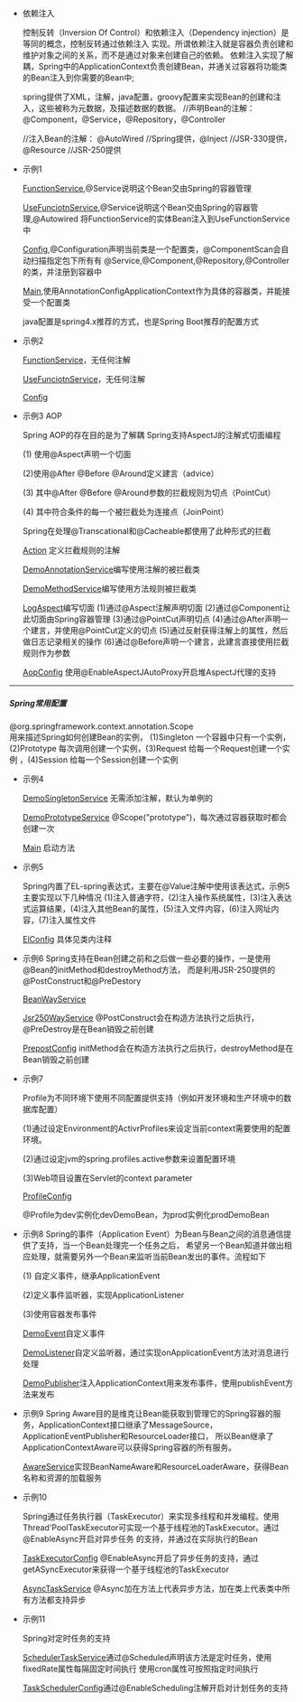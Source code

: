 - 依赖注入

    控制反转（Inversion Of Control）和依赖注入（Dependency injection）是等同的概念，控制反转通过依赖注入
    实现。所谓依赖注入就是容器负责创建和维护对象之间的关系，而不是通过对象来创建自己的依赖。
    依赖注入实现了解耦，Spring中的ApplicationContext负责创建Bean，并通关过容器将功能类的Bean注入到你需要的Bean中;    
    
    spring提供了XML，注解，java配置，groovy配置来实现Bean的创建和注入，这些被称为元数据，及描述数据的数据。
    //声明Bean的注解： @Component，@Service，@Repository，@Controller
    
    //注入Bean的注解： @AutoWired  //Spring提供，@Inject     //JSR-330提供，@Resource   //JSR-250提供


- 示例1

    [FunctionService](src/main/java/example1/FunctionService.java),@Service说明这个Bean交由Spring的容器管理
    
    [UseFunciotnService](src/main/java/example1/UseFunciotnService.java),@Service说明这个Bean交由Spring的容器管理,@Autowired
    将FunctionService的实体Bean注入到UseFunctionService中
    
    [Config](src/main/java/example1/Config.java),@Configuration声明当前类是一个配置类，@ComponentScan会自动扫描指定包下所有有
    @Service,@Component,@Repository,@Controller的类，并注册到容器中
    
    [Main](src/main/java/example1/Main.java),使用AnnotationConfigApplicationContext作为具体的容器类，并能接受一个配置类
    
    java配置是spring4.x推荐的方式，也是Spring Boot推荐的配置方式

 - 示例2

    [FunctionService](src/main/java/example2/FunctionService.java)，无任何注解
    
    [UseFunciotnService](src/main/java/example2/UseFunctionService.java)，无任何注解
    
    [Config](src/main/java/example2/JavaConfig.java)


  - 示例3 AOP
  
    Spring AOP的存在目的是为了解耦
    Spring支持AspectJ的注解式切面编程
    
    (1) 使用@Aspect声明一个切面
    
    (2)使用@After @Before @Around定义建言（advice）
    
    (3) 其中@After @Before @Around参数的拦截规则为切点（PointCut）
    
    (4) 其中符合条件的每一个被拦截处为连接点（JoinPoint）
    
    Spring在处理@Transcational和@Cacheable都使用了此种形式的拦截
    
    [Action](src/main/java/example3/Action.java) 定义拦截规则的注解
    
    [DemoAnnotationService](src/main/java/example3/DemoAnnotationService.java)编写使用注解的被拦截类
    
    [DemoMethodService](src/main/java/example3/DemoMethodService.java)编写使用方法规则被拦截类
    
    [LogAspect](src/main/java/example3/LogAspect.java)编写切面
    (1)通过@Aspect注解声明切面
    (2)通过@Component让此切面由Spring容器管理
    (3)通过@PointCut声明切点
    (4)通过@After声明一个建言，并使用@PointCut定义的切点
    (5)通过反射获得注解上的属性，然后做日志记录相关的操作
    (6)通过@Before声明一个建言，此建言直接使用拦截规则作为参数
    
    [AopConfig](src/main/java/example3/AopConfig.java) 使用@EnableAspectJAutoProxy开启堆AspectJ代理的支持
    
    
 -----
 ##### Spring常用配置
 @org.springframework.context.annotation.Scope  
 用来描述Spring如何创建Bean的实例，
  (1)Singleton 一个容器中只有一个实例，(2)Prototype 每次调用创建一个实例，(3)Request 给每一个Request创建一个实例 ，(4)Session 给每一个Session创建一个实例
  - 示例4
  
      [DemoSingletonService](src/main/java/example4/DemoSingletonService.java)
        无需添加注解，默认为单例的
        
      [DemoPrototypeService](src/main/java/example4/DemoPrototypeService.java)
      @Scope("prototype")，每次通过容器获取时都会创建一次
      
      [Main](src/main/java/example4/Main.java) 启动方法
  
- 示例5

    Spring内置了EL-spring表达式，主要在@Value注解中使用该表达式，示例5主要实现以下几种情况
    (1)注入普通字符，(2)注入操作系统属性，(3)注入表达式运算结果，(4)注入其他Bean的属性，(5)注入文件内容，(6)注入网址内容，(7)注入属性文件
    
    [ElConfig](src/main/java/example5/ElConfig.java) 具体见类内注释
    
- 示例6
    Spring支持在Bean创建之前和之后做一些必要的操作，一是使用@Bean的initMethod和destroyMethod方法，
    而是利用JSR-250提供的@PostConstruct和@PreDestory
    
    [BeanWayService](src/main/java/example6/BeanWayService.java)
    
    [Jsr250WayService](src/main/java/example6/Jsr250WayService.java)
    @PostConstruct会在构造方法执行之后执行，@PreDestroy是在Bean销毁之前创建
    
    [PrepostConfig](src/main/java/example6/PrepostConfig.java)
    initMethod会在构造方法执行之后执行，destroyMethod是在Bean销毁之前创建
    
 - 示例7
 
    Profile为不同环境下使用不同配置提供支持（例如开发环境和生产环境中的数据库配置）
    
    (1)通过设定Environment的ActivrProfiles来设定当前context需要使用的配置环境。
    
    (2)通过设定jvm的spring.profiles.active参数来设置配置环境
    
    (3)Web项目设置在Servlet的context parameter
    
    [ProfileConfig](src/main/java/example7/ProfileConfig.java)
    
    @Profile为dev实例化devDemoBean，为prod实例化prodDemoBean
    
- 示例8
    Spring的事件（Application Event）为Bean与Bean之间的消息通信提供了支持，当一个Bean处理完一个任务之后，
    希望另一个Bean知道并做出相应处理，就需要另外一个Bean来监听当前Bean发出的事件。流程如下
    
    (1) 自定义事件，继承ApplicationEvent
    
    (2)定义事件监听器，实现ApplicationListener
    
    (3)使用容器发布事件
    
    [DemoEvent](src/main/java/example8/DemoEvent.java)自定义事件
    
    [DemoListener](src/main/java/example8/DemoListener.java)自定义监听器，通过实现onApplicationEvent方法对消息进行处理
    
    [DemoPublisher](src/main/java/example8/DemoPublisher.java)注入ApplicationContext用来发布事件，使用publishEvent方法来发布
    
- 示例9
    Spring Aware目的是维克让Bean能获取到管理它的Spring容器的服务，ApplicationContext接口继承了MessageSource，ApplicationEventPublisher和ResourceLoader接口，
    所以Bean继承了ApplicationContextAware可以获得Spring容器的所有服务。
    
    [AwareService](src/main/java/example9/AwareService.java)实现BeanNameAware和ResourceLoaderAware，获得Bean名称和资源的加载服务
    
    
- 示例10

    Spring通过任务执行器（TaskExecutor）来实现多线程和并发编程。使用Thread'PoolTaskExecutor可实现一个基于线程池的TaskExecutor。通过@EnableAsync开启对异步任务
    的支持，并通过在实际执行的Bean
    
    [TaskExecutorConfig](src/main/java/example10/TaskExecutorConfig.java) @EnableAsync开启了异步任务的支持，通过getASyncExecutor来获得一个基于线程池的TaskExecutor
    
    [AsyncTaskService](src/main/java/example10/AsyncTaskService.java)  @Async加在方法上代表异步方法，加在类上代表类中所有方法都支持异步
    
    
- 示例11

    Spring对定时任务的支持
    
    [SchedulerTaskService](src/main/java/example11/SchedulerTaskService.java)通过@Scheduled声明该方法是定时任务，使用fixedRate属性每隔固定时间执行
    使用cron属性可按照指定时间执行
    
    [TaskSchedulerConfig](src/main/java/example11/TaskSchedulerConfig.java)通过@EnableScheduling注解开启对计划任务的支持
    
    
  



    
